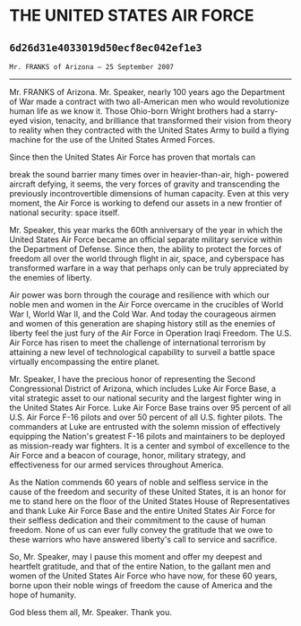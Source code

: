 # THE UNITED STATES AIR FORCE
## `6d26d31e4033019d50ecf8ec042ef1e3`
`Mr. FRANKS of Arizona — 25 September 2007`

---


Mr. FRANKS of Arizona. Mr. Speaker, nearly 100 years ago the 
Department of War made a contract with two all-American men who would 
revolutionize human life as we know it. Those Ohio-born Wright brothers 
had a starry-eyed vision, tenacity, and brilliance that transformed 
their vision from theory to reality when they contracted with the 
United States Army to build a flying machine for the use of the United 
States Armed Forces.

Since then the United States Air Force has proven that mortals can


break the sound barrier many times over in heavier-than-air, high-
powered aircraft defying, it seems, the very forces of gravity and 
transcending the previously incontrovertible dimensions of human 
capacity. Even at this very moment, the Air Force is working to defend 
our assets in a new frontier of national security: space itself.

Mr. Speaker, this year marks the 60th anniversary of the year in 
which the United States Air Force became an official separate military 
service within the Department of Defense. Since then, the ability to 
protect the forces of freedom all over the world through flight in air, 
space, and cyberspace has transformed warfare in a way that perhaps 
only can be truly appreciated by the enemies of liberty.

Air power was born through the courage and resilience with which our 
noble men and women in the Air Force overcame in the crucibles of World 
War I, World War II, and the Cold War. And today the courageous airmen 
and women of this generation are shaping history still as the enemies 
of liberty feel the just fury of the Air Force in Operation Iraqi 
Freedom. The U.S. Air Force has risen to meet the challenge of 
international terrorism by attaining a new level of technological 
capability to surveil a battle space virtually encompassing the entire 
planet.

Mr. Speaker, I have the precious honor of representing the Second 
Congressional District of Arizona, which includes Luke Air Force Base, 
a vital strategic asset to our national security and the largest 
fighter wing in the United States Air Force. Luke Air Force Base trains 
over 95 percent of all U.S. Air Force F-16 pilots and over 50 percent 
of all U.S. fighter pilots. The commanders at Luke are entrusted with 
the solemn mission of effectively equipping the Nation's greatest F-16 
pilots and maintainers to be deployed as mission-ready war fighters. It 
is a center and symbol of excellence to the Air Force and a beacon of 
courage, honor, military strategy, and effectiveness for our armed 
services throughout America.

As the Nation commends 60 years of noble and selfless service in the 
cause of the freedom and security of these United States, it is an 
honor for me to stand here on the floor of the United States House of 
Representatives and thank Luke Air Force Base and the entire United 
States Air Force for their selfless dedication and their commitment to 
the cause of human freedom. None of us can ever fully convey the 
gratitude that we owe to these warriors who have answered liberty's 
call to service and sacrifice.

So, Mr. Speaker, may I pause this moment and offer my deepest and 
heartfelt gratitude, and that of the entire Nation, to the gallant men 
and women of the United States Air Force who have now, for these 60 
years, borne upon their noble wings of freedom the cause of America and 
the hope of humanity.

God bless them all, Mr. Speaker. Thank you.
